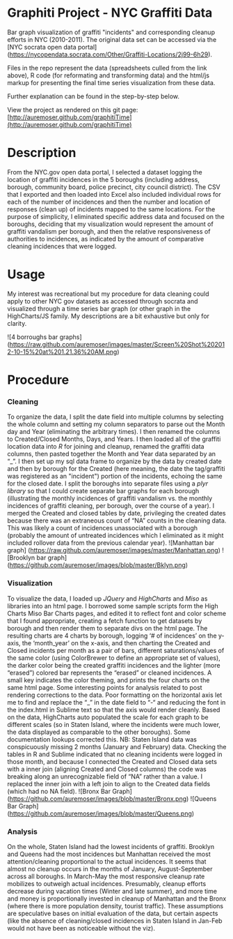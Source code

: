 Graphiti Project - NYC Graffiti Data
============================

Bar graph visualization of graffiti "incidents" and corresponding cleanup efforts in NYC (2010-2011). 
The original data set can be accessed via the [NYC socrata open data portal] (https://nycopendata.socrata.com/Other/Graffiti-Locations/2j99-6h29).

Files in the repo represent the data (spreadsheets culled from the link above), R code (for reformating and transforming data) and the html/js markup for presenting the final time series visualization from these data. 

Further explanation can be found in the step-by-step below.

View the project as rendered on this git page: [http://auremoser.github.com/graphitiTime](http://auremoser.github.com/graphitiTime)

Description
============================
From the NYC.gov open data portal, I selected a dataset logging the location of graffiti incidences in the 5 boroughs (including address, borough, community board, police precinct, city council district). The CSV that I exported and then loaded into Excel also included individual rows for each of the number of incidences and then the number and location of responses (clean up) of incidents mapped to the same locations. For the purpose of simplicity, I eliminated specific address data and focused on the boroughs, deciding that my visualization would represent the amount of graffiti vandalism per borough, and then the relative responsiveness of authorities to incidences, as indicated by the amount of comparative cleaning incidences that were logged. 

Usage
============================
My interest was recreational but my procedure for data cleaning could apply to other NYC gov datasets as accessed through socrata and visualized through a time series bar graph (or other graph in the HighCharts/JS family. My descriptions are a bit exhaustive but only for clarity. 

![4 borroughs bar graphs] (https://raw.github.com/auremoser/images/master/Screen%20Shot%202012-10-15%20at%201.21.36%20AM.png)

Procedure
============================
### Cleaning ###
To organize the data, I split the date field into multiple columns by selecting the whole column and setting my column separators to parse out the Month day and Year (eliminating the arbitrary times). I then renamed the columns to Created/Closed Months, Days, and Years.
I then loaded all of the graffiti location data into *R* for joining and cleanup, renamed the graffiti data columns, then pasted together the Month and Year data separated by an “_”. I then set up my sql data frame to organize by the data by created date and then by borough for the Created (here meaning, the date the tag/graffiti was registered as an "incident") portion of the incidents, echoing the same for the closed date. I split the boroughs into separate files using a *plyr library* so that I could create separate bar graphs for each borough (illustrating the monthly incidences of graffiti vandalism vs. the monthly incidences of graffiti cleaning, per borough, over the course of a year). I merged the Created and closed tables by date, privileging the created dates because there was an extraneous count of “NA” counts in the cleaning data. This was likely a count of incidences unassociated with a borough (probably the amount of untreated incidences which I eliminated as it might included rollover data from the previous calendar year).
![Manhattan bar graph] (https://raw.github.com/auremoser/images/master/Manhattan.png)
![Brooklyn bar graph] (https://github.com/auremoser/images/blob/master/Bklyn.png)


### Visualization ###
To visualize the data, I loaded up *JQuery* and *HighCharts* and *Miso* as libraries into an html page. I borrowed some sample scripts form the High Charts Miso Bar Charts pages, and edited it to reflect font and color scheme that I found appropriate, creating a fetch function to get datasets by borough and then render them to separate divs on the html page. The resulting charts are 4 charts by borough, logging ‘# of incidences’ on the y-axis, the ‘month_year’ on the x-axis, and then charting the Created and Closed incidents per month as a pair of bars, different saturations/values of the same color (using ColorBrewer to define an appropriate set of values), the darker color being the created graffiti incidences and the lighter (more “erased”) colored bar represents the “erased” or cleaned incidences. A small key indicates the color theming, and prints the four charts on the same html page. 
Some interesting points for analysis related to post rendering corrections to the data. Poor formatting on the horizontal axis let me to find and replace the “_” in the date field to “-“ and reducing the font in the index.html in Sublime text so that the axis would render cleanly. Based on the data, HighCharts auto populated the scale for each graph to be different scales (so in Staten Island, where the incidents were much lower, the data displayed as comparable to the other boroughs). Some documentation lookups corrected this. NB: Staten Island data was conspicuously missing 2 months (January and February) data. Checking the tables in R and Sublime indicated that no cleaning incidents were logged in those month, and because I connected the Created and Closed data sets with a inner join (aligning Created and Closed columns) the code was breaking along an unrecognizable field of “NA” rather than a value. I replaced the inner join with a left join to align to the Created data fields (which had no NA field).
![Bronx Bar Graph] (https://github.com/auremoser/images/blob/master/Bronx.png)
![Queens Bar Graph] (https://github.com/auremoser/images/blob/master/Queens.png)


### Analysis ###
On the whole, Staten Island had the lowest incidents of graffiti. Brooklyn and Queens had the most incidences but Manhattan received the most attention/cleaning proportional to the actual incidences. It seems that almost no cleanup occurs in the months of January, August-September across all boroughs. In March-May the most responsive cleanup rate mobilizes to outweigh actual incidences. Presumably, cleanup efforts decrease during vacation times (Winter and late summer), and more time and money is proportionally invested in cleanup of Manhattan and the Bronx (where there is more population density, tourist traffic). These assumptions are speculative bases on initial evaluation of the data, but certain aspects (like the absence of cleaning/closed incidences in Staten Island in Jan-Feb would not have been as noticeable without the viz).



